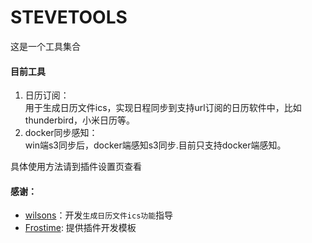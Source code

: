 STEVETOOLS
==========
这是一个工具集合  
#### 目前工具
1. 日历订阅：  
用于生成日历文件ics，实现日程同步到支持url订阅的日历软件中，比如thunderbird，小米日历等。
2. docker同步感知：  
win端s3同步后，docker端感知s3同步.目前只支持docker端感知。

具体使用方法请到插件设置页查看


#### 感谢：
- [wilsons](https://ld246.com/member/wilsons)：开发`生成日历文件ics功能`指导
- [Frostime](https://ld246.com/member/Frostime): 提供插件开发模板